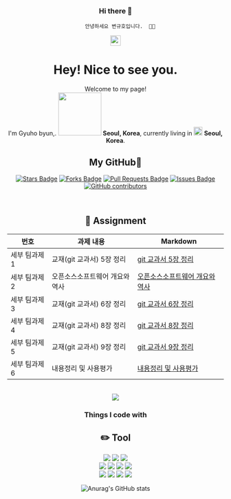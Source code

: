 <div align="center">
  
### Hi there 👋
  
  
       안녕하세요 변규호입니다.  👋👋
  
<a href="https://github.com/gyu1123"><img src="https://img.shields.io/badge/gyu1123-181717?style=flat-square&logo=GitHub&logoColor=white" height="24px"/></a>
  
<h1>Hey! Nice to see you.</h1>
  
<p>Welcome to my page! </br> I'm Gyuho byun,. <img src="https://user-images.githubusercontent.com/70050528/189471018-8842fb25-8d8f-4d4a-8d63-40d57adf352c.png" width="100"/> <b>Seoul, Korea</b>, currently living in <img src="https://user-images.githubusercontent.com/70050528/189471349-b61089ef-38fa-4c0a-acd5-776f094f0809.png" width="20"/> <b>Seoul, Korea</b>. </p>
  
## My GitHub🌱
<a href="https://github.com/9dongb/9dongb/stargazers"><img src="https://img.shields.io/github/stars/gyu1123/gyu1123" alt="Stars Badge"/></a>
<a href="https://github.com/9dongb/9dongb/network/members"><img src="https://img.shields.io/github/forks/gyu1123/gyu1123" alt="Forks Badge"/></a>
<a href="https://github.com/9dongb/9dongb/pulls"><img src="https://img.shields.io/github/issues-pr/gyu1123/gyu1123" alt="Pull Requests Badge"/></a>
<a href="https://github.com/9dongb/9dongb/issues"><img src="https://img.shields.io/github/issues/gyu1123/gyu1123" alt="Issues Badge"/></a>
<a href="https://github.com/9dongb/9dongb/graphs/contributors"><img alt="GitHub contributors" src="https://img.shields.io/github/contributors/gyu1123/gyu1123?color=2b9348"></a>

<br>
  
## 📖 **Assignment**
  
| 번호 | 과제 내용 | Markdown |
| ---- | -------- | -------- |
| 세부 팀과제 1 | 교재(git 교과서) 5장 정리 | [git 교과서 5장 정리](https://github.com/robotos1/TeamProject/blob/bda0486fa702f531276ec3980eba956396618c63/git%20%EA%B5%90%EA%B3%BC%EC%84%9C%205%EC%9E%A5%20%EC%A0%95%EB%A6%AC.md) |
| 세부 팀과제 2 | 오픈소스소프트웨어 개요와 역사 |  [오픈소스소프트웨어 개요와 역사](https://github.com/robotos1/TeamProject/blob/bda0486fa702f531276ec3980eba956396618c63/history.md) |
| 세부 팀과제 3 | 교재(git 교과서) 6장 정리 | [git 교과서 6장 정리](https://github.com/robotos1/TeamProject/blob/bda0486fa702f531276ec3980eba956396618c63/git%20%EA%B5%90%EA%B3%BC%EC%84%9C%206%EC%9E%A5%20%EC%A0%95%EB%A6%AC.md) |
| 세부 팀과제 4 | 교재(git 교과서) 8장 정리 | [git 교과서 8장 정리](https://github.com/robotos1/TeamProject/blob/bda0486fa702f531276ec3980eba956396618c63/git%20%EA%B5%90%EA%B3%BC%EC%84%9C%208%EC%9E%A5%20%EC%A0%95%EB%A6%AC.md) |  
| 세부 팀과제 5 | 교재(git 교과서) 9장 정리 | [git 교과서 9장 정리](https://github.com/robotos1/TeamProject/blob/bda0486fa702f531276ec3980eba956396618c63/git%20%EA%B5%90%EA%B3%BC%EC%84%9C%209%EC%9E%A5%20%EC%A0%95%EB%A6%AC.md) |
| 세부 팀과제 6 | 내용정리 및 사용평가 | [내용정리 및 사용평가](https://github.com/gyu1123/TeamProject/blob/main/%EB%82%B4%EC%9A%A9%20%EC%A0%95%EB%A6%AC%20%EB%B0%8F%20%EC%82%AC%EC%9A%A9%20%ED%8F%89%EA%B0%80.md) |
  
<br>
  <img src="http://mazandi.herokuapp.com/api?handle={gyu1123}&theme=warm"/>
  

  
<Br>
  
<h3>Things I code with</h3>  
  
## ✏️ **Tool**
  
<img src="https://img.shields.io/badge/GitHub-181717?style=for-the-badge&logo=GitHub&logoColor=ffffff"/>
<img src="https://img.shields.io/badge/Git-F05032?style=for-the-badge&logo=Git&logoColor=ffffff"/>
<img src="https://img.shields.io/badge/Markdown-000000?style=for-the-badge&logo=Markdown&logoColor=ffffff"/>  
<br>
<img src="https://img.shields.io/badge/Sourcetree-0052CC?style=for-the-badge&logo=Sourcetree&logoColor=ffffff"/>
<img src="https://img.shields.io/badge/VS Code-007ACC?style=for-the-badge&logo=Visual Studio Code&logoColor=ffffff"/>
<img src="https://img.shields.io/badge/Flutter-02569B?style=for-the-badge&logo=Flutter&logoColor=ffffff"/>
<img src="https://img.shields.io/badge/Python-3776AB?style=for-the-badge&logo=Python&logoColor=ffffff"/>
<br>
<img src="https://img.shields.io/badge/HTML5-E34F26?style=for-the-badge&logo=HTML5&logoColor=ffffff"/>
<img src="https://img.shields.io/badge/Android Studio-3DDC84?style=for-the-badge&logo=Android Studio&logoColor=ffffff"/>
<img src="https://img.shields.io/badge/Dart-0175C2?style=for-the-badge&logo=Dart&logoColor=ffffff"/>
<img src="https://img.shields.io/badge/C++-00599C?style=for-the-badge&logo=C++&logoColor=ffffff"/>
<br>


![Anurag's GitHub stats](https://github-readme-stats.vercel.app/api?username=gyu1123&show_icons=true&theme=radical)
  
<br><br><br><br><br><br>
  

